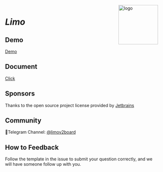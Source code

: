 <img src="https://https://btbfast.com/truoc.jpeg" alt="logo" width="130" height="130" align="right"/>

# *Limo*
## Demo
[Demo](https://limo.btbfast.com)

## Document
[Click](https://btbfast.com)

## Sponsors
Thanks to the open source project license provided by [Jetbrains](https://www.jetbrains.com/)

## Community
🔔Telegram Channel: [@limov2board](https://t.me/limov2board)  

## How to Feedback
Follow the template in the issue to submit your question correctly, and we will have someone follow up with you.
